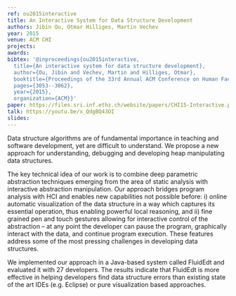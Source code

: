 ```yaml
---
ref: ou2015interactive
title: An Interactive System for Data Structure Development 
authors: Jibin Ou, Otmar Hilliges, Martin Vechev        
year: 2015
venue: ACM CHI
projects:
awards:
bibtex: '@inproceedings{ou2015interactive,
  title={An interactive system for data structure development},
  author={Ou, Jibin and Vechev, Martin and Hilliges, Otmar},
  booktitle={Proceedings of the 33rd Annual ACM Conference on Human Factors in Computing Systems},
  pages={3053--3062},
  year={2015},
  organization={ACM}}'
paper: https://files.sri.inf.ethz.ch/website/papers/CHI15-Interactive.pdf
talk: https://youtu.be/x_QdgBQ43OI
slides: 
---
```


Data structure algorithms are of fundamental importance in teaching and software development, yet are difficult to understand. We propose a new approach for understanding, debugging and developing heap manipulating data structures.

The key technical idea of our work is to combine deep parametric abstraction techniques emerging from the area of static analysis with interactive abstraction manipulation. Our approach bridges program analysis with HCI and enables new capabilities not possible before: i) online automatic visualization of the data structure in a way which captures its essential operation, thus enabling powerful local reasoning, and ii) fine grained pen and touch gestures allowing for interactive control of the abstraction – at any point the developer can pause the program, graphically interact with the data, and continue program execution. These features address some of the most pressing challenges in developing data structures.

We implemented our approach in a Java-based system called FluidEdt and evaluated it with 27 developers. The results indicate that FluidEdt is more effective in helping developers find data structure errors than existing state of the art IDEs (e.g. Eclipse) or pure visualization based approaches.
